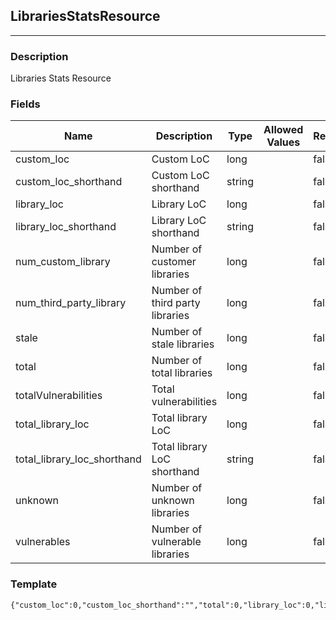 ## LibrariesStatsResource
---
### Description
Libraries Stats Resource
### Fields
| Name | Description | Type | Allowed Values | Required |
| ---- | ----------- | ---- | -------------- | -------- |
| custom_loc | Custom LoC | long |  | false |
| custom_loc_shorthand | Custom LoC shorthand | string |  | false |
| library_loc | Library LoC | long |  | false |
| library_loc_shorthand | Library LoC shorthand | string |  | false |
| num_custom_library | Number of customer libraries | long |  | false |
| num_third_party_library | Number of third party libraries | long |  | false |
| stale | Number of stale libraries | long |  | false |
| total | Number of total libraries | long |  | false |
| totalVulnerabilities | Total vulnerabilities | long |  | false |
| total_library_loc | Total library LoC | long |  | false |
| total_library_loc_shorthand | Total library LoC shorthand | string |  | false |
| unknown | Number of unknown libraries | long |  | false |
| vulnerables | Number of vulnerable libraries | long |  | false |
### Template
```
{"custom_loc":0,"custom_loc_shorthand":"","total":0,"library_loc":0,"library_loc_shorthand":"","num_custom_library":0,"stale":0,"num_third_party_library":0,"unknown":0,"vulnerables":0,"total_library_loc":0,"total_library_loc_shorthand":"","totalVulnerabilities":0}
```
